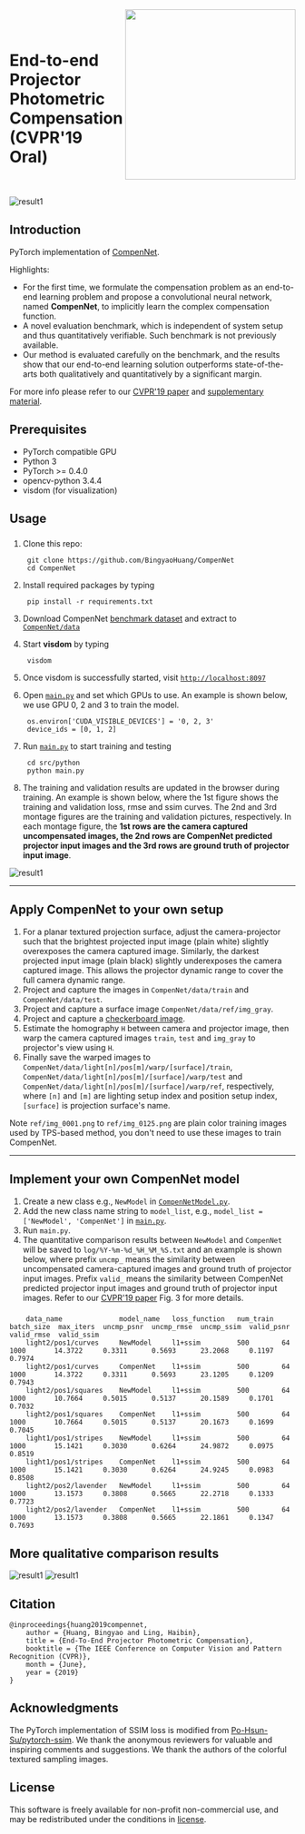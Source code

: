 <img src='doc/net.png' align="right" width=300>
<br><br>

End-to-end Projector Photometric Compensation (CVPR'19 Oral)
<br><br>
===


![result1](doc/img_3.png)

## Introduction
PyTorch implementation of [CompenNet][1].

Highlights:
* For the first time, we formulate the compensation problem as an end-to-end learning problem and propose a convolutional neural network, named **CompenNet**, to implicitly learn the complex compensation function.
* A novel evaluation benchmark, which is independent of system setup and thus quantitatively verifiable. Such benchmark is not previously available.
* Our method is evaluated carefully on the benchmark, and the results show that our end-to-end learning solution outperforms state-of-the-arts both qualitatively and quantitatively by a significant margin.

For more info please refer to our [CVPR'19 paper][1] and [supplementary material][2].




## Prerequisites
* PyTorch compatible GPU
* Python 3
* PyTorch >= 0.4.0
* opencv-python 3.4.4
* visdom (for visualization)

## Usage
### 

1. Clone this repo:
   
        git clone https://github.com/BingyaoHuang/CompenNet
        cd CompenNet

2. Install required packages by typing
   
        pip install -r requirements.txt
    

3. Download CompenNet [benchmark dataset][3] and extract to [`CompenNet/data`](data)

        
4. Start **visdom** by typing

        visdom

5. Once visdom is successfully started, visit [`http://localhost:8097`](http://localhost:8097)
6. Open [`main.py`](src/python/main.py) and set which GPUs to use. An example is shown below, we use GPU 0, 2 and 3 to train the model.
   
        os.environ['CUDA_VISIBLE_DEVICES'] = '0, 2, 3'
        device_ids = [0, 1, 2]


7. Run [`main.py`](src/python/main.py) to start training and testing

        cd src/python
        python main.py
8. The training and validation results are updated in the browser during training. An example is shown below, where the 1st figure shows the training and validation loss, rmse and ssim curves. The 2nd and 3rd montage figures are the training and validation pictures, respectively. In each montage figure, the **1st rows are the camera captured uncompensated images, the 2nd rows are CompenNet predicted projector input images and the 3rd rows are ground truth of projector input image**. 
   
![result1](doc/training_progress.png)



----
## Apply CompenNet to your own setup

1. For a planar textured projection surface, adjust the camera-projector such that the brightest projected input image (plain white) slightly overexposes the camera captured image. Similarly, the darkest projected input image (plain black) slightly underexposes the camera captured image. This allows the projector dynamic range to cover the full camera dynamic range.
2. Project and capture the images in `CompenNet/data/train` and `CompenNet/data/test`.
3. Project and capture a surface image `CompenNet/data/ref/img_gray`.
4. Project and capture a [checkerboard image](doc/checkerboard.png).
5. Estimate the homography `H` between camera and projector image, then warp the camera captured images `train`, `test` and `img_gray` to projector's view using `H`. 
6. Finally save the warped images to `CompenNet/data/light[n]/pos[m]/warp/[surface]/train`,  `CompenNet/data/light[n]/pos[m]/[surface]/warp/test` and  `CompenNet/data/light[n]/pos[m]/[surface]/warp/ref`, respectively, where `[n]` and `[m]` are lighting setup index and position setup index, `[surface]` is projection surface's name.
   
Note `ref/img_0001.png` to `ref/img_0125.png` are plain color training images used by TPS-based method, you don't need to use these images to train CompenNet.

----
## Implement your own CompenNet model
1. Create a new class e.g., `NewModel` in [`CompenNetModel.py`](src/python/CompenNetModel.py).
2. Add the new class name string to `model_list`, e.g., `model_list = ['NewModel', 'CompenNet']` in [`main.py`](src/python/main.py).
3. Run `main.py`.
4. The quantitative comparison results between `NewModel` and `CompenNet`  will be saved to `log/%Y-%m-%d_%H_%M_%S.txt` and an example is shown below, where prefix `uncmp_` means the similarity between uncompensated camera-captured images and ground truth of projector input images. Prefix `valid_` means the similarity between CompenNet predicted projector input images and ground truth of projector input images. Refer to our [CVPR'19 paper][1] Fig. 3 for more details.

### 

        data_name              model_name   loss_function   num_train  batch_size  max_iters  uncmp_psnr  uncmp_rmse  uncmp_ssim  valid_psnr  valid_rmse  valid_ssim     
        light2/pos1/curves     NewModel     l1+ssim         500        64          1000       14.3722     0.3311      0.5693      23.2068     0.1197      0.7974   
        light2/pos1/curves     CompenNet    l1+ssim         500        64          1000       14.3722     0.3311      0.5693      23.1205     0.1209      0.7943   
        light2/pos1/squares    NewModel     l1+ssim         500        64          1000       10.7664     0.5015      0.5137      20.1589     0.1701      0.7032  
        light2/pos1/squares    CompenNet    l1+ssim         500        64          1000       10.7664     0.5015      0.5137      20.1673     0.1699      0.7045   
        light1/pos1/stripes    NewModel     l1+ssim         500        64          1000       15.1421     0.3030      0.6264      24.9872     0.0975      0.8519 
        light1/pos1/stripes    CompenNet    l1+ssim         500        64          1000       15.1421     0.3030      0.6264      24.9245     0.0983      0.8508     
        light2/pos2/lavender   NewModel     l1+ssim         500        64          1000       13.1573     0.3808      0.5665      22.2718     0.1333      0.7723   
        light2/pos2/lavender   CompenNet    l1+ssim         500        64          1000       13.1573     0.3808      0.5665      22.1861     0.1347      0.7693 

        
## More qualitative comparison results
![result1](doc/img_1.png)
![result1](doc/img_2.png)

    
## Citation
    @inproceedings{huang2019compennet,
        author = {Huang, Bingyao and Ling, Haibin},
        title = {End-To-End Projector Photometric Compensation},
        booktitle = {The IEEE Conference on Computer Vision and Pattern Recognition (CVPR)},
        month = {June},
        year = {2019}
    }

## Acknowledgments
The PyTorch implementation of SSIM loss is modified from [Po-Hsun-Su/pytorch-ssim](https://github.com/Po-Hsun-Su/pytorch-ssim).
We thank the anonymous reviewers for valuable and inspiring comments and suggestions.
We thank the authors of the colorful textured sampling images. 


## License
This software is freely available for non-profit non-commercial use, and may be redistributed under the conditions in [license](LICENSE).


[1]: http://openaccess.thecvf.com/content_CVPR_2019/papers/Huang_End-To-End_Projector_Photometric_Compensation_CVPR_2019_paper.pdf
[2]: http://www.dabi.temple.edu/~hbling/publication/CompenNet_sup.pdf
[3]: http://bit.ly/2G5iTfY
[4]: https://www.mathworks.com/help/vision/ref/detectcheckerboardpoints.html
[5]: https://github.com/BingyaoHuang/single-shot-pro-cam-calib/tree/ismar18
[6]: https://youtu.be/fnrVDOhcu7I
[7]: http://www.vision.caltech.edu/bouguetj/calib_doc/htmls/calib_example/index.html

